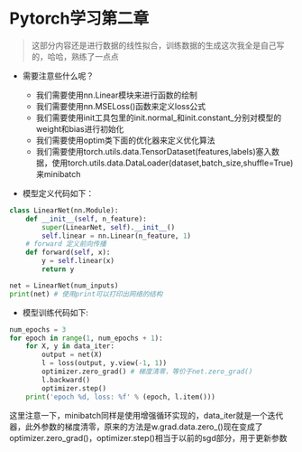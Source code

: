 # Pytorch学习第二章

> 这部分内容还是进行数据的线性拟合，训练数据的生成这次我全是自己写的，哈哈，熟练了一点点

* 需要注意些什么呢？
  * 我们需要使用nn.Linear模块来进行函数的绘制
  * 我们需要使用nn.MSELoss()函数来定义loss公式
  * 我们需要使用init工具包里的init.normal_和init.constant\_分别对模型的weight和bias进行初始化
  * 我们需要使用optim类下面的优化器来定义优化算法
  * 我们需要使用torch.utils.data.TensorDataset(features,labels)塞入数据，使用torch.utils.data.DataLoader(dataset,batch_size,shuffle=True)来minibatch

* 模型定义代码如下：

```python
class LinearNet(nn.Module):
    def __init__(self, n_feature):
        super(LinearNet, self).__init__()
        self.linear = nn.Linear(n_feature, 1)
    # forward 定义前向传播
    def forward(self, x):
        y = self.linear(x)
        return y

net = LinearNet(num_inputs)
print(net) # 使用print可以打印出网络的结构
```

* 模型训练代码如下:

```python
num_epochs = 3
for epoch in range(1, num_epochs + 1):
    for X, y in data_iter:
        output = net(X)
        l = loss(output, y.view(-1, 1))
        optimizer.zero_grad() # 梯度清零，等价于net.zero_grad()
        l.backward()
        optimizer.step()
    print('epoch %d, loss: %f' % (epoch, l.item()))
```

这里注意一下，minibatch同样是使用增强循环实现的，data_iter就是一个迭代器，此外参数的梯度清零，原来的方法是w.grad.data.zero_()现在变成了 optimizer.zero\_grad()，optimizer.step()相当于以前的sgd部分，用于更新参数